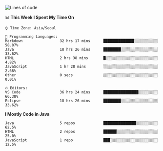 <!--START_SECTION:waka-->
![Lines of code](https://img.shields.io/badge/From%20Hello%20World%20I%27ve%20Written-278194%20lines%20of%20code-blue)

📊 **This Week I Spent My Time On** 

```text
⌚︎ Time Zone: Asia/Seoul

💬 Programming Languages: 
Markdown                 32 hrs 17 mins      ██████████████░░░░░░░░░░░   58.87% 
Java                     18 hrs 26 mins      ████████░░░░░░░░░░░░░░░░░   33.62% 
HTML                     2 hrs 38 mins       █░░░░░░░░░░░░░░░░░░░░░░░░   4.82% 
JavaScript               1 hr 28 mins        ░░░░░░░░░░░░░░░░░░░░░░░░░   2.68% 
Other                    0 secs              ░░░░░░░░░░░░░░░░░░░░░░░░░   0.01%

🔥 Editors: 
VS Code                  36 hrs 24 mins      ████████████████░░░░░░░░░   66.38% 
Eclipse                  18 hrs 26 mins      ████████░░░░░░░░░░░░░░░░░   33.62%

```

**I Mostly Code in Java** 

```text
Java                     5 repos             ███████████████░░░░░░░░░░   62.5% 
HTML                     2 repos             ██████░░░░░░░░░░░░░░░░░░░   25.0% 
JavaScript               1 repo              ███░░░░░░░░░░░░░░░░░░░░░░   12.5%

```



<!--END_SECTION:waka-->
<!--
**cgkim449/cgkim449** is a ✨ _special_ ✨ repository because its `README.md` (this file) appears on your GitHub profile.

Here are some ideas to get you started:

- 🔭 I’m currently working on ...
- 🌱 I’m currently learning ...
- 👯 I’m looking to collaborate on ...
- 🤔 I’m looking for help with ...
- 💬 Ask me about ...
- 📫 How to reach me: ...
- 😄 Pronouns: ...
- ⚡ Fun fact: ...
-->
